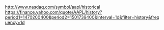 http://www.nasdaq.com/symbol/aapl/historical
https://finance.yahoo.com/quote/AAPL/history?period1=1470200400&period2=1501736400&interval=1d&filter=history&frequency=1d
